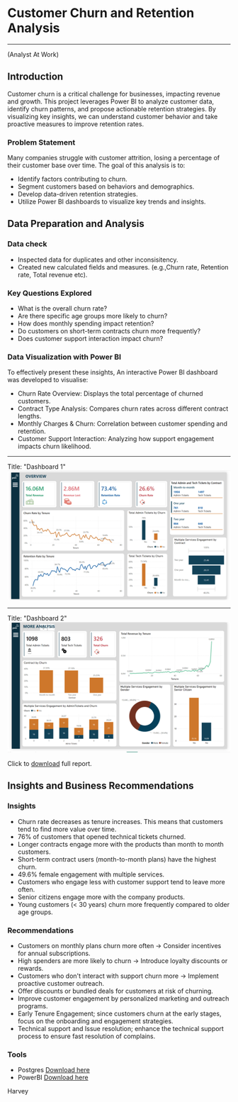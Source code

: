 # Customer Churn and Retention Analysis
---
(Analyst At Work)

## Introduction
Customer churn is a critical challenge for businesses, impacting revenue and growth. This project leverages Power BI to analyze customer data, identify churn patterns, and propose actionable retention strategies. By visualizing key insights, we can understand customer behavior and take proactive measures to improve retention rates.

### Problem Statement
Many companies struggle with customer attrition, losing a percentage of their customer base over time. The goal of this analysis is to:
- Identify factors contributing to churn.
- Segment customers based on behaviors and demographics.
- Develop data-driven retention strategies.
- Utilize Power BI dashboards to visualize key trends and insights.

## Data Preparation and Analysis
### Data check
- Inspected data for duplicates and other inconsisitency.
- Created new calculated fields and measures. (e.g.,Churn rate, Retention rate, Total revenue etc).

### Key Questions Explored
- What is the overall churn rate?
- Are there specific age groups more likely to churn?
- How does monthly spending impact retention?
- Do customers on short-term contracts churn more frequently?
- Does customer support interaction impact churn?


### Data Visualization with Power BI
To effectively present these insights, An interactive Power BI dashboard was developed to visualise:
- Churn Rate Overview: Displays the total percentage of churned customers.
- Contract Type Analysis: Compares churn rates across different contract lengths.
- Monthly Charges & Churn: Correlation between customer spending and retention.
- Customer Support Interaction: Analyzing how support engagement impacts churn likelihood.
---

Title: "Dashboard 1"
![Churn Dashboard](https://github.com/Harveyijieh/Customer-Churn-and-Retention-Analysis/blob/main/Churn%20Analysis%20Dashboard%201.png)

---
Title: "Dashboard 2"
![Churn Dashboard](https://github.com/Harveyijieh/Customer-Churn-and-Retention-Analysis/blob/main/Churn%20Dashboard%20Analysis%202.png)


Click to [download](thhp://) full report. 

## Insights and Business Recommendations
### Insights
- Churn rate decreases as tenure increases. This means that customers tend to find more value over time.
- 76% of customers that opened technical tickets churned.
- Longer contracts engage more with the products than month to month customers.
- Short-term contract users (month-to-month plans) have the highest churn.
- 49.6% female engagement with multiple services.
- Customers who engage less with customer support tend to leave more often.
- Senior citizens engage more with the company products.
- Young customers (< 30 years) churn more frequently compared to older age groups.


### Recommendations
- Customers on monthly plans churn more often → Consider incentives for annual subscriptions.
- High spenders are more likely to churn → Introduce loyalty discounts or rewards.
- Customers who don't interact with support churn more → Implement proactive customer outreach.
- Offer discounts or bundled deals for customers at risk of churning.
- Improve customer engagement by personalized marketing and outreach programs.
- Early Tenure Engagement; since customers churn at the early stages, focus on the onboarding and engagement strategies.
- Technical support and Issue resolution; enhance the technical support process to ensure fast resolution of complains.

### Tools
- Postgres [Download here](https://www.postgresql.org/)
- PowerBI [Download here](https://www.microsoft.com/en-us/download/details.aspx?id=58494)

Harvey 
